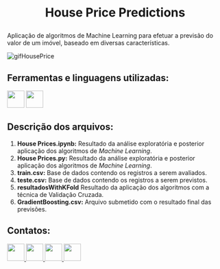 # <p align=center> House Price Predictions </p>

Aplicação de algoritmos de Machine Learning para efetuar a previsão do valor de um imóvel, baseado em diversas características.

![gifHousePrice](https://user-images.githubusercontent.com/54869201/153724466-f1a43847-0dbc-4280-87cc-6041f0a1aed9.gif)

## Ferramentas e linguagens utilizadas:


<div>
    
<img height=40 src="https://cdn.jsdelivr.net/gh/devicons/devicon/icons/jupyter/jupyter-original-wordmark.svg" />
<img height=40 src="https://cdn.jsdelivr.net/gh/devicons/devicon/icons/python/python-original.svg" />
</div>

## Descrição dos arquivos:

1. **House Prices.ipynb:** Resultado da análise exploratória e posterior aplicação dos algoritmos de *Machine Learning*.
2. **House Prices.py:** Resultado da análise exploratória e posterior aplicação dos algoritmos de *Machine Learning*.
3. **train.csv:** Base de dados contendo os registros a serem avaliados.
4. **teste.csv:** Base de dados contendo os registros a serem previstos.
5. **resultadosWithKFold** Resultado da aplicação dos algoritmos com a técnica de Validação Cruzada.
6. **GradientBoosting.csv:** Arquivo submetido com o resultado final das previsões.

## Contatos:

<div>    
  <a href="https://www.linkedin.com/in/tferreirasilva/">
    <img width=40 src="https://cdn.jsdelivr.net/gh/devicons/devicon/icons/linkedin/linkedin-original.svg" />
  </a> 
  <a href = "mailto:thiago.ferreirawd@gmail.com">
      <img width=40 src="https://cdn.jsdelivr.net/gh/devicons/devicon/icons/google/google-original.svg" />
  </a>  
  <a href = "https://www.facebook.com/thiago.ferreira.50746">
    <img width=40 src="https://cdn.jsdelivr.net/gh/devicons/devicon/icons/facebook/facebook-original.svg" />
  </a> 
  <a href = "https://github.com/ThiagoFerreiraWD">
    <img width=40 src="https://cdn.jsdelivr.net/gh/devicons/devicon/icons/github/github-original.svg" />
  </a>     
</div>
